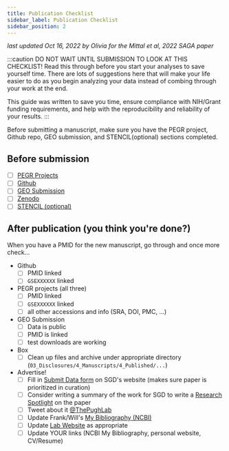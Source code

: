 ```yaml
---
title: Publication Checklist
sidebar_label: Publication Checklist
sidebar_position: 2
---
```


*last updated Oct 16, 2022 by Olivia for the Mittal et al, 2022 SAGA paper*

:::caution
DO NOT WAIT UNTIL SUBMISSION TO LOOK AT THIS CHECKLIST! Read this through before you start your analyses to save yourself time. There are lots of suggestions here that will make your life easier to do as you begin analyzing your data instead of combing through your work at the end.

This guide was written to save you time, ensure compliance with NIH/Grant funding requirements, and help with the reproducibility and reliability of your results.
:::

Before submitting a manuscript, make sure you have the PEGR project, Github repo, GEO submission, and STENCIL(optional) sections completed.

## Before submission
- [ ] [PEGR Projects][pegr-projects]
- [ ] [Github][github]
- [ ] [GEO Submission][geo-submission]
- [ ] [Zenodo][zenodo]
- [ ] [STENCIL (optional)][stencil]

## After publication (you think you're done?)
When you have a PMID for the new manuscript, go through and once more check...
- Github
  - [ ] PMID linked
  - [ ] `GSEXXXXXX` linked
- PEGR projects (all three)
  - [ ] PMID linked
  - [ ] `GSEXXXXXX` linked
  - [ ] all other accessions and info (SRA, DOI, PMC, ...)
- GEO Submission
  - [ ] Data is public
  - [ ] PMID is linked
  - [ ] test downloads are working
- Box
  - [ ] Clean up files and archive under appropriate directory (`03_Disclosures/4_Manuscripts/4_Published/...`)
- Advertise!
  - [ ] Fill in [Submit Data form](https://www.yeastgenome.org/submitData) on SGD's website (makes sure paper is prioritized in curation)
  - [ ] Consider writing a summary of the work for SGD to write a [Research Spotlight](https://www.yeastgenome.org/blog/category/research-spotlight) on the paper
  - [ ] Tweet about it [@ThePughLab](https://twitter.com/thepughlab?lang=en)
  - [ ] Update Frank/Will's [My Bibliography (NCBI)](https://www.ncbi.nlm.nih.gov/sites/myncbi/benjamin.pugh.1/bibliography/40517395/public/?sort=date&direction=descending)
  - [ ] Update [Lab Website](http://pughlab.mbg.cornell.edu/) as appropriate
  - [ ] Update YOUR links (NCBI My Bibliography, personal website, CV/Resume)

[mittal-repo]:https://github.com/CEGRcode/2022-Mittal_SAGA
[template-repo]:https://github.com/CEGRcode/20XX-LastName_Journal

[pegr-projects]:./pegr-projects.md
[github]:./github.md
[geo-submission]:./geo-submission.md
[zenodo]:./zenodo.md
[stencil]:./stencil.md
